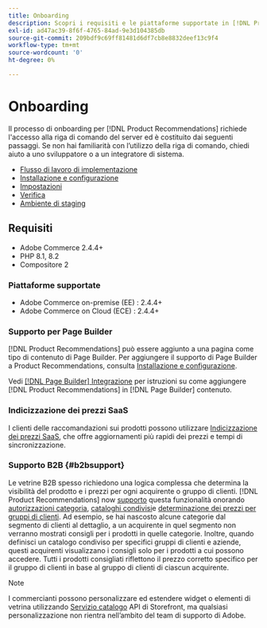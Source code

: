 ```yaml
---
title: Onboarding
description: Scopri i requisiti e le piattaforme supportate in [!DNL Product Recommendations].
exl-id: ad47ac39-8f6f-4765-84ad-9e3d104385db
source-git-commit: 209bdf9c69ff81481d6df7cb8e8832deef13c9f4
workflow-type: tm+mt
source-wordcount: '0'
ht-degree: 0%

---
```


# Onboarding

Il processo di onboarding per [!DNL Product Recommendations] richiede l&#39;accesso alla riga di comando del server ed è costituito dai seguenti passaggi. Se non hai familiarità con l’utilizzo della riga di comando, chiedi aiuto a uno sviluppatore o a un integratore di sistema.

- [Flusso di lavoro di implementazione](implementation-workflow.md)
- [Installazione e configurazione](install-configure.md)
- [Impostazioni](settings.md)
- [Verifica](verify.md)
- [Ambiente di staging](staging-environment.md)

## Requisiti

- Adobe Commerce 2.4.4+
- PHP 8.1, 8.2
- Compositore 2

### Piattaforme supportate

- Adobe Commerce on-premise (EE) : 2.4.4+
- Adobe Commerce on Cloud (ECE) : 2.4.4+

### Supporto per Page Builder

[!DNL Product Recommendations] può essere aggiunto a una pagina come tipo di contenuto di Page Builder. Per aggiungere il supporto di Page Builder a Product Recommendations, consulta [Installazione e configurazione](install-configure.md).

Vedi [[!DNL Page Builder] Integrazione](page-builder.md) per istruzioni su come aggiungere [!DNL Product Recommendations] in [!DNL Page Builder] contenuto.

### Indicizzazione dei prezzi SaaS

I clienti delle raccomandazioni sui prodotti possono utilizzare [Indicizzazione dei prezzi SaaS](../price-index/index.md), che offre aggiornamenti più rapidi dei prezzi e tempi di sincronizzazione.

### Supporto B2B {#b2bsupport}

Le vetrine B2B spesso richiedono una logica complessa che determina la visibilità del prodotto e i prezzi per ogni acquirente o gruppo di clienti. [!DNL Product Recommendations] now [supporto](release-notes.md) questa funzionalità onorando [autorizzazioni categoria](https://experienceleague.adobe.com/docs/commerce-admin/catalog/categories/category-permissions.html), [cataloghi condivisi](https://experienceleague.adobe.com/docs/commerce-admin/b2b/shared-catalogs/catalog-shared.html)e [determinazione dei prezzi per gruppi di clienti](https://experienceleague.adobe.com/docs/commerce-admin/catalog/products/pricing/pricing-advanced.html). Ad esempio, se hai nascosto alcune categorie dal segmento di clienti al dettaglio, a un acquirente in quel segmento non verranno mostrati consigli per i prodotti in quelle categorie. Inoltre, quando definisci un catalogo condiviso per specifici gruppi di clienti e aziende, questi acquirenti visualizzano i consigli solo per i prodotti a cui possono accedere. Tutti i prodotti consigliati riflettono il prezzo corretto specifico per il gruppo di clienti in base al gruppo di clienti di ciascun acquirente.

>[!NOTE]
>
>I commercianti possono personalizzare ed estendere widget o elementi di vetrina utilizzando [Servizio catalogo](../catalog-service/overview.md) API di Storefront, ma qualsiasi personalizzazione non rientra nell’ambito del team di supporto di Adobe.

